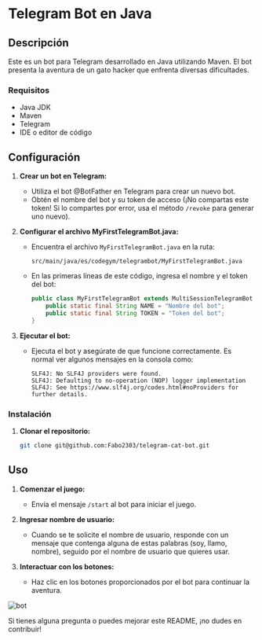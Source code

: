 # Telegram Bot en Java

## Descripción

Este es un bot para Telegram desarrollado en Java utilizando Maven. El bot presenta la aventura de un gato hacker que enfrenta diversas dificultades.

### Requisitos

- Java JDK
- Maven
- Telegram
- IDE o editor de código

## Configuración

1. **Crear un bot en Telegram:**
    - Utiliza el bot @BotFather en Telegram para crear un nuevo bot.
    - Obtén el nombre del bot y su token de acceso (¡No compartas este token! Si lo compartes por error, usa el método `/revoke` para generar uno nuevo).

2. **Configurar el archivo MyFirstTelegramBot.java:**
    - Encuentra el archivo `MyFirstTelegramBot.java` en la ruta:
      ```
      src/main/java/es/codegym/telegrambot/MyFirstTelegramBot.java
      ```
    - En las primeras líneas de este código, ingresa el nombre y el token del bot:
      ```java
      public class MyFirstTelegramBot extends MultiSessionTelegramBot {
          public static final String NAME = "Nombre del bot";
          public static final String TOKEN = "Token del bot";
      }
      ```

3. **Ejecutar el bot:**
    - Ejecuta el bot y asegúrate de que funcione correctamente. Es normal ver algunos mensajes en la consola como:
      ```
      SLF4J: No SLF4J providers were found.
      SLF4J: Defaulting to no-operation (NOP) logger implementation
      SLF4J: See https://www.slf4j.org/codes.html#noProviders for further details.
      ```

### Instalación

1. **Clonar el repositorio:**
    ```bash
    git clone git@github.com:Fabo2303/telegram-cat-bot.git
    ```

## Uso

1. **Comenzar el juego:**
    - Envía el mensaje `/start` al bot para iniciar el juego.

2. **Ingresar nombre de usuario:**
    - Cuando se te solicite el nombre de usuario, responde con un mensaje que contenga alguna de estas palabras (soy, llamo, nombre), seguido por el nombre de usuario que quieres usar.

3. **Interactuar con los botones:**
    - Haz clic en los botones proporcionados por el bot para continuar la aventura.

![bot](https://github.com/Fabo2303/telegram-cat-bot/assets/115574987/609d24c8-d5e6-453d-8d15-059fd355c9f0)

Si tienes alguna pregunta o puedes mejorar este README, ¡no dudes en contribuir!
